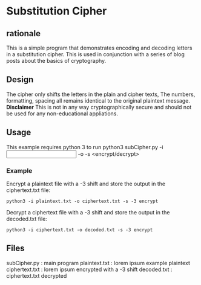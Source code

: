 # Substitution Cipher
## rationale
This is a simple program that demonstrates encoding and decoding letters in a substitution cipher.  This is used in conjunction with a series of blog posts about the basics of cryptography.
## Design
The cipher only shifts the letters in the plain and cipher texts,  The numbers, formatting, spacing all remains identical to the original plaintext message.
**Disclaimer**
This is not in any way cryptographically secure and should not be used for any non-educational appliations.
## Usage
This example requires python 3 to run
python3 subCipher.py -i <input file> -o <output file> -s <letter shift> <encrypt/decrypt>
### Example
Encrypt a plaintext file with a -3 shift and store the output in the ciphertext.txt file:

`python3 -i plaintext.txt -o ciphertext.txt -s -3 encrypt`

Decrypt a ciphertext file with a -3 shift and store the output in the decoded.txt file:

`python3 -i ciphertext.txt -o decoded.txt -s -3 encrypt`

## Files
subCipher.py : main program
plaintext.txt   : lorem ipsum example plaintext
ciphertext.txt  : lorem ipsum encrypted with a -3 shift
decoded.txt     : ciphertext.txt decrypted 

